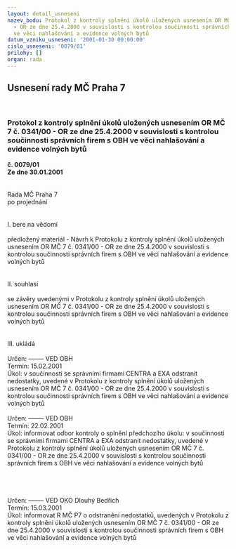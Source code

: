 ```yaml
---
layout: detail_usneseni
nazev_bodu: Protokol z kontroly splnění úkolů uložených usnesením OR MČ 7 č. 0341/00
  - OR ze dne 25.4.2000 v souvislosti s kontrolou součinnosti správních firem s OBH
  ve věci nahlašování a evidence volných bytů
datum_vzniku_usneseni: '2001-01-30 00:00:00'
cislo_usneseni: '0079/01'
prilohy: []
organ: rada
---
```

<div id="ucUsn_pList" class="usn">
	<span><h2>Usnesení rady MČ Praha 7 </h2>
<br></span><div class="standBody">
<span><h3>Protokol z kontroly splnění úkolů uložených usnesením OR MČ 7 č. 0341/00 - OR ze dne 25.4.2000 v souvislosti s kontrolou součinnosti správních firem s OBH ve věci nahlašování a evidence volných bytů</h3></span><div class="center">
		<strong>č. 0079/01</strong><br>
	</div>
<div class="center">
		<strong>Ze dne 30.01.2001</strong><br><br>
	</div>
<br>Rada MČ Praha 7<br>po projednání<br><br><br>I.	bere na vědomí<br><br> předložený materiál - Návrh k Protokolu z kontroly splnění úkolů uložených usnesením OR MČ 7 č. 0341/00 - OR ze dne 25.4.2000 v souvislosti s kontrolou součinnosti správních firem s OBH ve věci nahlašování a evidence volných bytů<br><br><br>II.	souhlasí <br><br>se závěry uvedenými v Protokolu z kontroly splnění úkolů uložených usnesením OR MČ 7 č. 0341/00 - OR ze dne 25.4.2000 v souvislosti s kontrolou součinnosti správních firem s OBH ve věci nahlašování a evidence volných bytů<br><br><br>III.	ukládá <br><br> Určen:	–––––	VED OBH<br>Termín: 15.02.2001<br>Úkol:	v součinnosti se správními firmami CENTRA a EXA odstranit nedostatky, uvedené v Protokolu z kontroly splnění úkolů uložených usnesením OR MČ 7 č. 0341/00 - OR ze dne 25.4.2000 v souvislosti s kontrolou součinnosti správních firem s OBH ve věci nahlašování a evidence volných bytů<br> <br> Určen:	–––––	VED OBH<br>Termín: 22.02.2001<br>Úkol:	informovat odbor kontroly o splnění předchozího úkolu: v součinnosti se správními firmami CENTRA a EXA odstranit nedostatky, uvedené v Protokolu z kontroly splnění úkolů uložených usnesením OR MČ 7 č. 0341/00 - OR ze dne 25.4.2000 v souvislosti s kontrolou součinnosti správních firem s OBH ve věci nahlašování a evidence volných bytů<br> <br><br><br><br> Určen:	–––––	VED OKO Dlouhý Bedřich<br>Termín: 15.03.2001<br>Úkol:	informovat R MČ P7 o odstranění nedostatků, uvedených v Protokolu z kontroly splnění úkolů uložených usnesením OR MČ 7 č. 0341/00 - OR ze dne 25.4.2000 v souvislosti s kontrolou součinnosti správních firem s OBH ve věci nahlašování a evidence volných bytů<br>  <br>
</div>
</div>